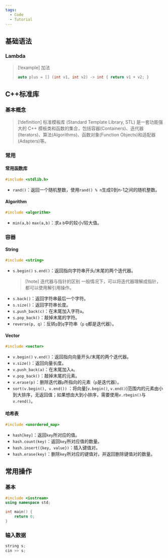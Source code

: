 ```yaml
---
tags:
  - Code
  - Tutorial
---
```

## 基础语法
### Lambda
> [!example] 加法
> ```cpp
> auto plus = [] (int v1, int v2) -> int { return v1 + v2; }
> ```
## C++标准库
### 基本概念
> [!definition] 标准模板库 (Standard Template Library, STL)
> 是一套功能强大的 C++ 模板类和函数的集合，包括容器(Containers)、迭代器(Iterators)、算法(Algorithms)、函数对象(Function Objects)和适配器(Adapters)等。
### 常用
#### 常用函数库
```cpp
#include <stdlib.h>
```
- `rand()`：返回一个随机整数，使用`rand() % n`生成0到n-1之间的随机整数。
#### Algorithm
```cpp
#include <algorithm>
```
- `min(a,b)` `max(a,b)`：求`a` `b`中的较小/较大值。
### 容器
#### String
```cpp
#include <string>
```
- `s.begin()` `s.end()`：返回指向字符串开头/末尾的两个迭代器。
	> [!note] 迭代器与指针的区别
	> 一般情况下，可以将迭代器理解成指针，都可以使用解引用操作。
- `s.back()`：返回字符串最后一个字符。
- `s.size()`：返回字符串长度。
- `s.push_back(c)`：在末尾加入字符`a`。
- `s.pop_back()`：敲掉末尾的字符。
- `reverse(p, q)`：反转`p`到`q`字符串（`p` `q`都是迭代器）。
#### Vector
```cpp
#include <vector>
```
- `v.begin()` `v.end()`：返回指向向量开头/末尾的两个迭代器。
- `v.size()`：返回向量长度。
- `v.push_back(a)`：在末尾加入`a`。
- `v.pop_back()`：敲掉末尾的元素。
- `v.erase(p)`：删除迭代器`p`所指向的元素（`p`是迭代器）。
- `sort(v.begin(), v.end())` ：将向量[`v.begin()`, `v.end()`)范围内的元素由小到大排序，无返回值；如果想由大到小排序，需要使用`v.rbegin()`与`v.rend()`。
#### 哈希表
```cpp
#include <unordered_map>
```
- `hash[key]`：返回`key`所对应的值。
- `hash.count(key)`：返回`key`所对应值的数量。
- `hash.insert({key, value})`：插入键值对。
- `hash.erase(key)`：删除`key`所对应的键值对，并返回删除键值对的数量。
## 常用操作
### 基本
```cpp
#include <iostream>
using namespace std;

int main() {
	return 0;
}
```
### 输入数据
```cpp
string s;
cin >> s;
```